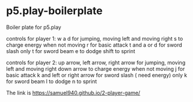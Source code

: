 # p5.play-boilerplate
Boiler plate for p5.play

controls for player 1:
w a d for jumping, moving left and moving right
s to charge energy when not moving
r for basic attack
t  and a or d for sword slash
only t for sword beam
e to dodge
shift to sprint

controls for player 2:
up arrow, left arrow, right arrow for jumping, moving left and moving right
down arrow to charge energy when not moving
j for basic attack
k and left or right arrow  for sword slash ( need energy)
only k for sword beam
l to dodge
n to sprint


The link is https://samuel940.github.io/2-player-game/
